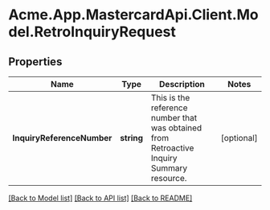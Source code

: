 # Acme.App.MastercardApi.Client.Model.RetroInquiryRequest

## Properties

Name | Type | Description | Notes
------------ | ------------- | ------------- | -------------
**InquiryReferenceNumber** | **string** | This is the reference number that was obtained from Retroactive Inquiry Summary resource. | [optional] 

[[Back to Model list]](../README.md#documentation-for-models) [[Back to API list]](../README.md#documentation-for-api-endpoints) [[Back to README]](../README.md)

